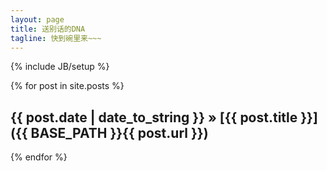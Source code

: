 ```yaml
---
layout: page
title: 送别话的DNA
tagline: 快到碗里来~~~
---
```

{% include JB/setup %}

{% for post in site.posts %}
## {{ post.date | date_to_string }} &raquo; [{{ post.title }}]({{ BASE_PATH }}{{ post.url }})
{% endfor %}
